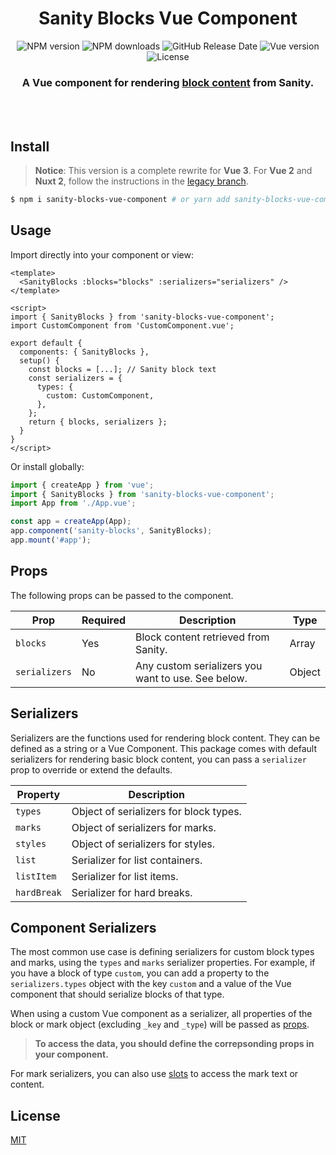 <div align="center">
	<h1>Sanity Blocks Vue Component</h1>
  <p>
    <img alt="NPM version" src="https://img.shields.io/npm/v/sanity-blocks-vue-component?color=000&style=flat-square">
    <img alt="NPM downloads" src="https://img.shields.io/npm/dm/sanity-blocks-vue-component?color=000&style=flat-square">
    <img alt="GitHub Release Date" src="https://img.shields.io/github/release-date/rdunk/sanity-blocks-vue-component?color=000&style=flat-square">
    <img alt="Vue version" src="https://img.shields.io/github/package-json/dependency-version/rdunk/sanity-blocks-vue-component/vue?color=000&style=flat-square">
    <img alt="License" src="https://img.shields.io/npm/l/sanity-blocks-vue-component.svg?color=000&style=flat-square">
    </p>
	</p>
	<p>
		<h3>A Vue component for rendering <a href="https://www.sanity.io/docs/block-content" _target="blank">block content</a> from Sanity.</h3>
	<br>
	<br>
</div>

## Install

> **Notice**: This version is a complete rewrite for **Vue 3**. For **Vue 2** and **Nuxt 2**, follow the instructions in the [legacy branch](https://github.com/rdunk/sanity-blocks-vue-component/tree/legacy#sanity-blocks-vue-component).

```bash
$ npm i sanity-blocks-vue-component # or yarn add sanity-blocks-vue-component
```

## Usage

Import directly into your component or view:

```vue
<template>
  <SanityBlocks :blocks="blocks" :serializers="serializers" />
</template>

<script>
import { SanityBlocks } from 'sanity-blocks-vue-component';
import CustomComponent from 'CustomComponent.vue';

export default {
  components: { SanityBlocks },
  setup() {
    const blocks = [...]; // Sanity block text
    const serializers = {
      types: {
        custom: CustomComponent,
      },
    };
    return { blocks, serializers };
  }
}
</script>
```

Or install globally:

```ts
import { createApp } from 'vue';
import { SanityBlocks } from 'sanity-blocks-vue-component';
import App from './App.vue';

const app = createApp(App);
app.component('sanity-blocks', SanityBlocks);
app.mount('#app');
```

## Props

The following props can be passed to the component.

| Prop          | Required | Description                                        | Type   |
| ------------- | -------- | -------------------------------------------------- | ------ |
| `blocks`      | Yes      | Block content retrieved from Sanity.               | Array  |
| `serializers` | No       | Any custom serializers you want to use. See below. | Object |

## Serializers

Serializers are the functions used for rendering block content. They can be defined as a string or a Vue Component. This package comes with default serializers for rendering basic block content, you can pass a `serializer` prop to override or extend the defaults.

| Property    | Description                            |
| ----------- | -------------------------------------- |
| `types`     | Object of serializers for block types. |
| `marks`     | Object of serializers for marks.       |
| `styles`    | Object of serializers for styles.      |
| `list`      | Serializer for list containers.        |
| `listItem`  | Serializer for list items.             |
| `hardBreak` | Serializer for hard breaks.            |

## Component Serializers

The most common use case is defining serializers for custom block types and marks, using the `types` and `marks` serializer properties. For example, if you have a block of type `custom`, you can add a property to the `serializers.types` object with the key `custom` and a value of the Vue component that should serialize blocks of that type.

When using a custom Vue component as a serializer, all properties of the block or mark object (excluding `_key` and `_type`) will be passed as [props](https://v3.vuejs.org/guide/component-props.html).

> **To access the data, you should define the correpsonding props in your component.**

For mark serializers, you can also use [slots](https://v3.vuejs.org/guide/component-slots.html) to access the mark text or content.

## License

[MIT](http://opensource.org/licenses/MIT)
